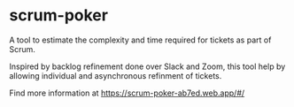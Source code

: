 # scrum-poker

A tool to estimate the complexity and time required for tickets as part of Scrum.

Inspired by backlog refinement done over Slack and Zoom, this tool help by allowing individual and asynchronous refinment of tickets.

Find more information at <https://scrum-poker-ab7ed.web.app/#/>
